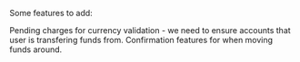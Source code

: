 Some features to add:

Pending charges for currency validation - we need to ensure accounts that user is transfering funds from.
Confirmation features for when moving funds around.